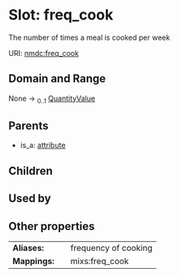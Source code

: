 
# Slot: freq_cook


The number of times a meal is cooked per week

URI: [nmdc:freq_cook](https://microbiomedata/meta/freq_cook)


## Domain and Range

None &#8594;  <sub>0..1</sub> [QuantityValue](QuantityValue.md)

## Parents

 *  is_a: [attribute](attribute.md)

## Children


## Used by


## Other properties

|  |  |  |
| --- | --- | --- |
| **Aliases:** | | frequency of cooking |
| **Mappings:** | | mixs:freq_cook |

